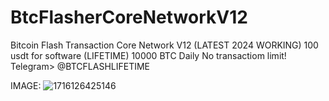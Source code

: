 # BtcFlasherCoreNetworkV12
Bitcoin Flash Transaction Core Network V12 (LATEST 2024 WORKING)
100 usdt for software (LIFETIME)
10000 BTC Daily
No transactiom limit!
Telegram> @BTCFLASHLIFETIME

IMAGE:
![1716126425146](https://external-content.duckduckgo.com/iu/?u=https%3A%2F%2Fflashbtc.net%2Fimages%2F2.jpg&f=1&nofb=1&ipt=d4561c9af4fdba7c4954d2f145697ceb938e752328ea755cb3f0c4c8c8cb9fee&ipo=images)
